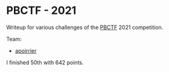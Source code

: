 # PBCTF - 2021

Writeup for various challenges of the [PBCTF](https://ctf.perfect.blue/) 2021 competition.

Team:
- [apoirrier](https://github.com/apoirrier)

I finished 50th with 642 points.